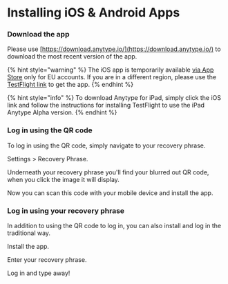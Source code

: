 # Installing iOS & Android Apps

### Download the app

Please use [https://download.anytype.io/](https://download.anytype.io/) to download the most recent version of the app.

{% hint style="warning" %}
The iOS app is temporarily available [via App Store](https://apps.apple.com/pt/app/anytype-private-notes/id6449487029?l=en) only for EU accounts. If you are in a different region, please use the [TestFlight link](https://testflight.apple.com/join/BPMIR4Fk) to get the app.
{% endhint %}

{% hint style="info" %}
To download Anytype for iPad, simply click the iOS link and follow the instructions for installing TestFlight to use the iPad Anytype Alpha version.
{% endhint %}

### Log in using the QR code

To log in using the QR code, simply navigate to your recovery phrase.&#x20;

Settings > Recovery Phrase.

Underneath your recovery phrase you'll find your blurred out QR code, when you click the image it will display.&#x20;

Now you can scan this code with your mobile device and install the app.



### Log in using your recovery phrase

In addition to using the QR code to log in, you can also install and log in the traditional way.&#x20;

Install the app.

Enter your recovery phrase.

Log in and type away!
